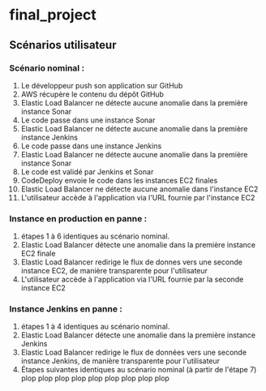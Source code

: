 # final_project
## Scénarios utilisateur
### Scénario nominal :
1. Le développeur push son application sur GitHub
2. AWS récupère le contenu du dépôt GitHub
3. Elastic Load Balancer ne détecte aucune anomalie dans la première instance Sonar
4. Le code passe dans une instance Sonar
5. Elastic Load Balancer ne détecte aucune anomalie dans la première instance Jenkins
6. Le code passe dans une instance Jenkins
7. Elastic Load Balancer ne détecte aucune anomalie dans la première instance Sonar
8. Le code est validé par Jenkins et Sonar
9. CodeDeploy envoie le code dans les instances EC2 finales
10. Elastic Load Balancer ne détecte aucune anomalie dans l'instance EC2
11. L'utilisateur accède à l'application via l'URL fournie par l'instance EC2
 
### Instance en production en panne :
1. étapes 1 à 6 identiques au scénario nominal.
2. Elastic Load Balancer détecte une anomalie dans la première instance EC2 finale
3. Elastic Load Balancer redirige le flux de donnes vers une seconde instance EC2, de manière transparente pour l'utilisateur
4. L'utilisateur accède à l'application via l'URL fournie par la seconde instance EC2
### Instance Jenkins en panne :
1. étapes 1 à 4 identiques au scénario nominal.
2. Elastic Load Balancer détecte une anomalie dans la première instance Jenkins
3. Elastic Load Balancer redirige le flux de données vers une seconde instance Jenkins, de manière transparente pour l'utilisateur
4. Étapes suivantes identiques au scénario nominal (à partir de l'étape 7)
plop
plop
plop
plop
plop
plop
plop
plop
plop
